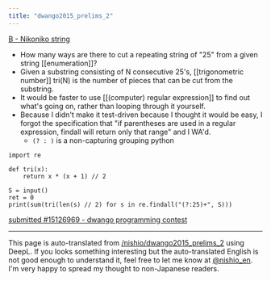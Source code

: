 ```yaml
---
title: "dwango2015_prelims_2"
---
```


[B - Nikoniko string](https://atcoder.jp/contests/dwango2015-prelims/tasks/dwango2015_prelims_2)
- How many ways are there to cut a repeating string of "25" from a given string [[enumeration]]?
- Given a substring consisting of N consecutive 25's, [[trigonometric number]] tri(N) is the number of pieces that can be cut from the substring.
- It would be faster to use [[(computer) regular expression]] to find out what's going on, rather than looping through it yourself.
- Because I didn't make it test-driven because I thought it would be easy, I forgot the specification that "if parentheses are used in a regular expression, findall will return only that range" and I WA'd.
    - `(? : )` is a non-capturing grouping
python

```
import re 

def tri(x):
    return x * (x + 1) // 2

S = input()
ret = 0
print(sum(tri(len(s) // 2) for s in re.findall("(?:25)+", S)))
```

[submitted #15126969 - dwango programming contest](https://atcoder.jp/contests/dwango2015-prelims/submissions/15126969)

---
This page is auto-translated from [/nishio/dwango2015_prelims_2](https://scrapbox.io/nishio/dwango2015_prelims_2) using DeepL. If you looks something interesting but the auto-translated English is not good enough to understand it, feel free to let me know at [@nishio_en](https://twitter.com/nishio_en). I'm very happy to spread my thought to non-Japanese readers.
